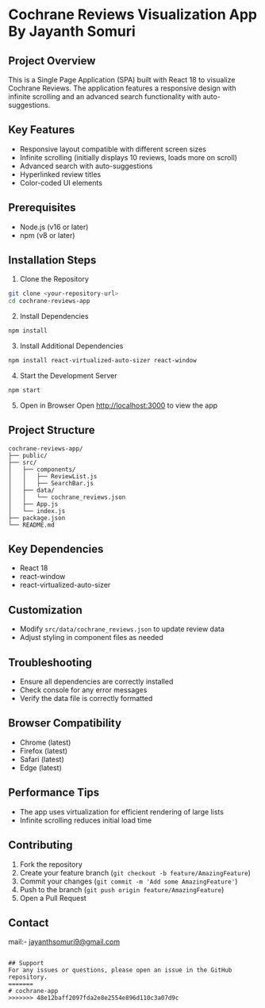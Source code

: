 
# Cochrane Reviews Visualization App By Jayanth Somuri

## Project Overview
This is a Single Page Application (SPA) built with React 18 to visualize Cochrane Reviews. The application features a responsive design with infinite scrolling and an advanced search functionality with auto-suggestions.

## Key Features
- Responsive layout compatible with different screen sizes
- Infinite scrolling (initially displays 10 reviews, loads more on scroll)
- Advanced search with auto-suggestions
- Hyperlinked review titles
- Color-coded UI elements

## Prerequisites
- Node.js (v16 or later)
- npm (v8 or later)

## Installation Steps

1. Clone the Repository
```bash
git clone <your-repository-url>
cd cochrane-reviews-app
```

2. Install Dependencies
```bash
npm install
```

3. Install Additional Dependencies
```bash
npm install react-virtualized-auto-sizer react-window
```

4. Start the Development Server
```bash
npm start
```

5. Open in Browser
Open [http://localhost:3000](http://localhost:3000) to view the app

## Project Structure
```
cochrane-reviews-app/
├── public/
├── src/
│   ├── components/
│   │   ├── ReviewList.js
│   │   ├── SearchBar.js
│   ├── data/
│   │   └── cochrane_reviews.json
│   ├── App.js
│   └── index.js
├── package.json
└── README.md
```

## Key Dependencies
- React 18
- react-window
- react-virtualized-auto-sizer

## Customization
- Modify `src/data/cochrane_reviews.json` to update review data
- Adjust styling in component files as needed

## Troubleshooting
- Ensure all dependencies are correctly installed
- Check console for any error messages
- Verify the data file is correctly formatted

## Browser Compatibility
- Chrome (latest)
- Firefox (latest)
- Safari (latest)
- Edge (latest)

## Performance Tips
- The app uses virtualization for efficient rendering of large lists
- Infinite scrolling reduces initial load time

## Contributing
1. Fork the repository
2. Create your feature branch (`git checkout -b feature/AmazingFeature`)
3. Commit your changes (`git commit -m 'Add some AmazingFeature'`)
4. Push to the branch (`git push origin feature/AmazingFeature`)
5. Open a Pull Request



## Contact
mail:- jayanthsomuri9@gmail.com
```

## Support
For any issues or questions, please open an issue in the GitHub repository.
=======
# cochrane-app
>>>>>>> 48e12baff2097fda2e8e2554e896d110c3a07d9c
